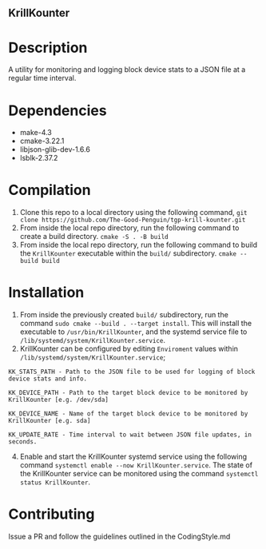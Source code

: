 KrillKounter
-------------

# Description
A utility for monitoring and logging block device stats to a JSON file at a regular time interval.

# Dependencies
- make-4.3
- cmake-3.22.1
- libjson-glib-dev-1.6.6
- lsblk-2.37.2

# Compilation
1. Clone this repo to a local directory using the following command, `git clone https://github.com/The-Good-Penguin/tgp-krill-kounter.git` 
2. From inside the local repo directory, run the following command to create a build directory. `cmake -S . -B build`
3. From inside the local repo directory, run the following command to build the `KrillKounter` executable within the `build/` subdirectory. `cmake --build build`

# Installation
1. From inside the previously created `build/` subdirectory, run the command `sudo cmake --build . --target install`. This will install the executable to `/usr/bin/KrillKounter`, and the systemd service file to `/lib/systemd/system/KrillKounter.service`.
3. KrillKounter can be configured by editing `Enviroment` values within `/lib/systemd/system/KrillKounter.service`;

```
KK_STATS_PATH - Path to the JSON file to be used for logging of block device stats and info.

KK_DEVICE_PATH - Path to the target block device to be monitored by KrillKounter [e.g. /dev/sda]

KK_DEVICE_NAME - Name of the target block device to be monitored by KrillKounter [e.g. sda]

KK_UPDATE_RATE - Time interval to wait between JSON file updates, in seconds.
```

4. Enable and start the KrillKounter systemd service using the following command `systemctl enable --now KrillKounter.service`. The state of the KrillKounter service can be monitored using the command `systemctl status KrillKounter`.

# Contributing
Issue a PR and follow the guidelines outlined in the CodingStyle.md